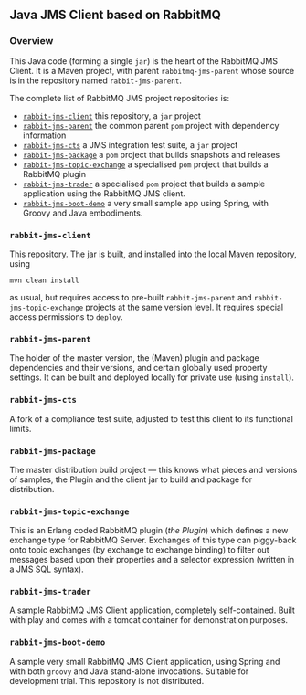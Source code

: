 ## Java JMS Client based on RabbitMQ

### Overview

This Java code (forming a single `jar`) is the heart of the RabbitMQ JMS Client.  It is a Maven project, with parent `rabbitmq-jms-parent` whose source is in the repository named `rabbit-jms-parent`.

The complete list of RabbitMQ JMS project repositories is:

* [`rabbit-jms-client`](#rabbit-jms-client) this repository, a `jar` project
* [`rabbit-jms-parent`](#rabbit-jms-parent) the common parent `pom` project with dependency information
* [`rabbit-jms-cts`](#rabbit-jms-cts) a JMS integration test suite, a `jar` project
* [`rabbit-jms-package`](#rabbit-jms-package) a `pom` project that builds snapshots and releases
* [`rabbit-jms-topic-exchange`](#rabbit-jms-topic-exchange) a specialised `pom` project that builds a RabbitMQ plugin
* [`rabbit-jms-trader`](#rabbit-jms-trader) a specialised `pom` project that builds a sample application using the RabbitMQ JMS client.
* [`rabbit-jms-boot-demo`](#rabbit-jms-boot-demo) a very small sample app using Spring, with Groovy and Java embodiments.

### <a name="rabbit-jms-client"></a> `rabbit-jms-client`

This repository. The jar is built, and installed into the local Maven repository, using

    mvn clean install

as usual, but requires access to pre-built `rabbit-jms-parent` and `rabbit-jms-topic-exchange` projects at the same version level. It requires special access permissions to `deploy`.

### `rabbit-jms-parent` <a name="rabbit-jms-parent"></a>

The holder of the master version, the (Maven) plugin and package dependencies and their versions, and certain globally used property settings. It can be built and deployed locally for private use (using `install`).

### `rabbit-jms-cts` <a name="rabbit-jms-cts"></a>

A fork of a compliance test suite, adjusted to test this client to its functional limits.

### `rabbit-jms-package` <a name="rabbit-jms-package"></a>

The master distribution build project — this knows what pieces and versions of samples, the Plugin and the client jar to build and package for distribution.

### `rabbit-jms-topic-exchange` <a name="rabbit-jms-topic-exchange"></a>

This is an Erlang coded RabbitMQ plugin (_the Plugin_) which defines a new exchange type for RabbitMQ Server. Exchanges of this type can piggy-back onto topic exchanges (by exchange to exchange binding) to filter out messages based upon their properties and a selector expression (written in a JMS SQL syntax).

### `rabbit-jms-trader` <a name="rabbit-jms-trader"></a>

A sample RabbitMQ JMS Client application, completely self-contained. Built with play and comes with a tomcat container for demonstration purposes.

### `rabbit-jms-boot-demo` <a name="rabbit-jms-boot-demo"></a>

A sample very small RabbitMQ JMS Client application, using Spring and with both `groovy` and Java stand-alone invocations. Suitable for development trial.
This repository is not distributed.
